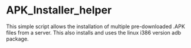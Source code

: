 # APK_Installer_helper
This simple script allows the installation of multiple pre-downloaded .APK files from a server. This also installs and uses the linux i386 version adb package.
